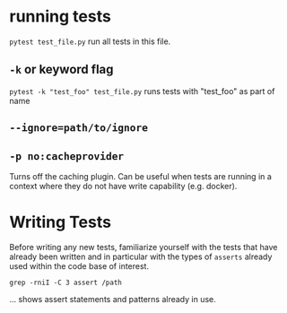 # running tests

`pytest test_file.py`  run all tests in this file.  

## `-k` or keyword flag
`pytest -k "test_foo" test_file.py`  runs tests with "test_foo" as part of name

## `--ignore=path/to/ignore`

## `-p no:cacheprovider`

Turns off the caching plugin. Can be useful when tests are running in a context where they do not have write capability (e.g. docker).

# Writing Tests

Before writing any new tests, familiarize yourself with the tests that have already been written and in particular with the types of `asserts` already used within the code base of interest.

`grep -rniI -C 3 assert /path` 

... shows assert statements and patterns already in use. 
